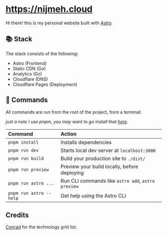 # https://nijmeh.cloud

Hi there! this is my personal website built with [Astro](https://astro.build)

## 📚 Stack

The stack consists of the following:

- Astro (Frontend)
- Static CDN (Go)
- Analytics (Go)
- Cloudflare (DNS)
- Cloudflare Pages (Deployment)

## 🧞 Commands

All commands are run from the root of the project, from a terminal:

_just a note I use pnpm, you may want to go install that [here](https://pnpm.io)._

| Command                 | Action                                             |
| :---------------------- | :------------------------------------------------- |
| `pnpm install`          | Installs dependencies                              |
| `pnpm run dev`          | Starts local dev server at `localhost:3000`        |
| `pnpm run build`        | Build your production site to `./dist/`            |
| `pnpm run preview`      | Preview your build locally, before deploying       |
| `pnpm run astro ...`    | Run CLI commands like `astro add`, `astro preview` |
| `pnpm run astro --help` | Get help using the Astro CLI                       |

## Credits

[Conrad](https://cnrad.dev) for the technology grid list.
